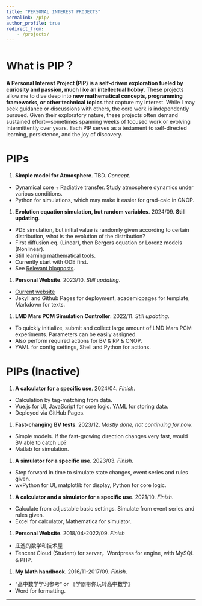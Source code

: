 ```yaml
---
title: "PERSONAL INTEREST PROJECTS"
permalink: /pip/
author_profile: true
redirect_from: 
    - /projects/
---
```


# What is PIP？
**A Personal Interest Project (PIP) is a self-driven exploration fueled by curiosity and passion, much like an intellectual hobby.** These projects allow me to dive deep into **new mathematical concepts, programming frameworks, or other technical topics** that capture my interest. While I may seek guidance or discussions with others, the core work is independently pursued. Given their exploratory nature, these projects often demand sustained effort—sometimes spanning weeks of focused work or evolving intermittently over years. Each PIP serves as a testament to self-directed learning, persistence, and the joy of discovery.

PIPs
======
1. **Simple model for Atmosphere**. TBD. *Concept*.
  * Dynamical core + Radiative transfer. Study atmosphere dynamics under various conditions.
  * Python for simulations, which may make it easier for grad-calc in CNOP.
1. **Evolution equation simulation, but random variables**. 2024/09. **Still updating**.
  * PDE simulation, but initial value is randomly given according to certain distribution, what is the evolution of the distribution?
  * First diffusion eq. (Linear), then Bergers equation or Lorenz models (Nonlinear).
  * Still learning mathematical tools.
  * Currently start with ODE first.
  * See [Relevant blogposts](/tags/#pip-randpde).
1. **Personal Website**. 2023/10. *Still updating*.
  * [Current website](https://vortexer99.github.io)
  * Jekyll and Github Pages for deployment, academicpages for template, Markdown for texts.
1. **LMD Mars PCM Simulation Controller**. 2022/11. *Still updating*.
  * To quickly initialize, submit and collect large amount of LMD Mars PCM experiments.
  Parameters can be easily assigned. 
  * Also perform required actions for BV & RP & CNOP.
  * YAML for config settings, Shell and Python for actions.

PIPs (Inactive)
======
1. **A calculator for a specific use**. 2024/04. *Finish*.
  * Calculation by tag-matching from data. 
  * Vue.js for UI, JavaScript for core logic. YAML for storing data.
  * Deployed via GitHub Pages.
1. **Fast-changing BV tests**. 2023/12. *Mostly done, not continuing for now*.
  * Simple models. If the fast-growing direction changes very fast, would BV able to catch up?
  * Matlab for simulation.
1. **A simulator for a specific use**. 2023/03. *Finish*.
  * Step forward in time to simulate state changes, event series and rules given.
  * wxPython for UI, matplotlib for display, Python for core logic. 
1. **A calculator and a simulator for a specific use**. 2021/10. *Finish*.
  * Calculate from adjustable basic settings. Simulate from event series and rules given.
  * Excel for calculator, Mathematica for simulator.
1. **Personal Website**. 2018/04-2022/09. *Finish*
  * 庄逸的数学和技术屋
  * Tencent Cloud (Student) for server，Wordpress for engine, with MySQL & PHP.
1. **My Math handbook**. 2016/11-2017/09. *Finish*.
  * “高中数学学习参考” or 《学霸带你玩转高中数学》
  * Word for formatting. 
***


